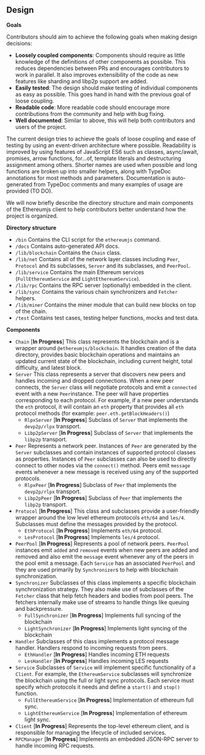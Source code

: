 ## Design

**Goals**

Contributors should aim to achieve the following goals when making design decisions:

- **Loosely coupled components**: Components should require as little knowledge of the definitions of
  other components as possible. This reduces dependencies between PRs and encourages contributors
  to work in parallel. It also improves extensibility of the code as new features like sharding
  and libp2p support are added.
- **Easily tested**: The design should make testing of individual components as easy as possible.
  This goes hand in hand with the previous goal of loose coupling.
- **Readable code**: More readable code should encourage more contributions from the community and help
  with bug fixing.
- **Well documented**: Similar to above, this will help both contributors and users of the project.

The current design tries to achieve the goals of loose coupling and ease of testing by using an
event-driven architecture where possible. Readability is improved by using features of JavaScript
ES6 such as classes, async/await, promises, arrow functions, for...of, template literals and
destructuring assignment among others. Shorter names are used when possible and long functions are
broken up into smaller helpers, along with TypeDoc annotations for most methods and parameters.
Documentation is auto-generated from TypeDoc comments and many examples of usage are provided (TO DO).

We will now briefly describe the directory structure and main components of the Ethereumjs client
to help contributors better understand how the project is organized.

**Directory structure**

- `/bin` Contains the CLI script for the `ethereumjs` command.
- `/docs` Contains auto-generated API docs.
- `/lib/blockchain` Contains the `Chain` class.
- `/lib/net` Contains all of the network layer classes including `Peer`, `Protocol` and its subclasses, `Server` and its subclasses, and `PeerPool`.
- `/lib/service` Contains the main Ethereum services (`FullEthereumService` and `LightEthereumService`).
- `/lib/rpc` Contains the RPC server (optionally) embedded in the client.
- `/lib/sync` Contains the various chain synchronizers and `Fetcher` helpers.
- `/lib/miner` Contains the miner module that can build new blocks on top of the chain.
- `/test` Contains test cases, testing helper functions, mocks and test data.

**Components**

- `Chain` [**In Progress**] This class represents the blockchain and is a wrapper around
  `@ethereumjs/blockchain`. It handles creation of the data directory, provides basic blockchain operations
  and maintains an updated current state of the blockchain, including current height, total difficulty, and
  latest block.
- `Server` This class represents a server that discovers new peers and handles incoming and dropped
  connections. When a new peer connects, the `Server` class will negotiate protocols and emit a `connected`
  event with a new `Peer`instance. The peer will have properties corresponding to each protocol. For example,
  if a new peer understands the `eth` protocol, it will contain an `eth` property that provides all `eth`
  protocol methods (for example: `peer.eth.getBlockHeaders()`)
    - `RlpxServer` [**In Progress**] Subclass of `Server` that implements the `devp2p/rlpx` transport.
    - `Libp2pServer` [**In Progress**] Subclass of `Server` that implements the `libp2p` transport.
- `Peer` Represents a network peer. Instances of `Peer` are generated by the `Server`
  subclasses and contain instances of supported protocol classes as properties. Instances of `Peer` subclasses can also be used to directly connect to other nodes via the `connect()` method. Peers emit `message` events
  whenever a new message is received using any of the supported protocols.
    - `RlpxPeer` [**In Progress**] Subclass of `Peer` that implements the `devp2p/rlpx` transport.
    - `Libp2pPeer` [**In Progress**] Subclass of `Peer` that implements the `libp2p` transport.
- `Protocol` [**In Progress**] This class and subclasses provide a user-friendly wrapper around the
  low level ethereum protocols `eth/64` and `les/4`. Subclasses must define the messages provided by the protocol.
    - `EthProtocol` [**In Progress**] Implements `eth/64` protocol.
    - `LesProtocol` [**In Progress**] Implements `les/4` protocol.
- `PeerPool` [**In Progress**] Represents a pool of network peers. `PeerPool` instances emit `added`
  and `removed` events when new peers are added and removed and also emit the `message` event whenever
  any of the peers in the pool emit a message. Each `Service` has an associated `PeerPool` and they are used primarily by `Synchronizer`s to help with blockchain synchronization.
- `Synchronizer` Subclasses of this class implements a specific blockchain synchronization strategy. They
  also make use of subclasses of the `Fetcher` class that help fetch headers and bodies from pool peers. The fetchers internally make use of streams to handle things like queuing and backpressure.
    - `FullSynchronizer` [**In Progress**] Implements full syncing of the blockchain
    - `LightSynchronizer` [**In Progress**] Implements light syncing of the blockchain
- `Handler` Subclasses of this class implements a protocol message handler. Handlers respond to incoming requests from peers.
  - `EthHandler` [**In Progress**] Handles incoming ETH requests
  - `LesHandler` [**In Progress**] Handles incoming LES requests
- `Service` Subclasses of `Service` will implement specific functionality of a `Client`. For example, the `EthereumService` subclasses will synchronize the blockchain using the full or light sync protocols. Each service must specify which protocols it needs and define a `start()` and `stop()` function.
  - `FullEthereumService` [**In Progress**] Implementation of ethereum full sync.
  - `LightEthereumService` [**In Progress**] Implementation of ethereum light sync.
- `Client` [**In Progress**] Represents the top-level ethereum client, and is responsible for managing the lifecycle of included services.
- `RPCManager` [**In Progress**] Implements an embedded JSON-RPC server to handle incoming RPC requests.